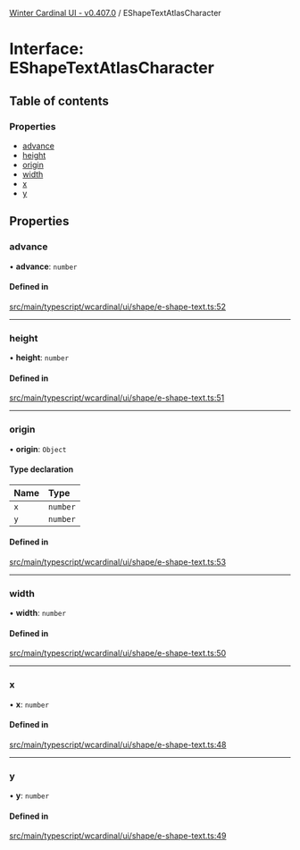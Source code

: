 [Winter Cardinal UI - v0.407.0](../index.md) / EShapeTextAtlasCharacter

# Interface: EShapeTextAtlasCharacter

## Table of contents

### Properties

- [advance](EShapeTextAtlasCharacter.md#advance)
- [height](EShapeTextAtlasCharacter.md#height)
- [origin](EShapeTextAtlasCharacter.md#origin)
- [width](EShapeTextAtlasCharacter.md#width)
- [x](EShapeTextAtlasCharacter.md#x)
- [y](EShapeTextAtlasCharacter.md#y)

## Properties

### advance

• **advance**: `number`

#### Defined in

[src/main/typescript/wcardinal/ui/shape/e-shape-text.ts:52](https://github.com/winter-cardinal/winter-cardinal-ui/blob/v0.407.0/src/main/typescript/wcardinal/ui/shape/e-shape-text.ts#L52)

___

### height

• **height**: `number`

#### Defined in

[src/main/typescript/wcardinal/ui/shape/e-shape-text.ts:51](https://github.com/winter-cardinal/winter-cardinal-ui/blob/v0.407.0/src/main/typescript/wcardinal/ui/shape/e-shape-text.ts#L51)

___

### origin

• **origin**: `Object`

#### Type declaration

| Name | Type |
| :------ | :------ |
| `x` | `number` |
| `y` | `number` |

#### Defined in

[src/main/typescript/wcardinal/ui/shape/e-shape-text.ts:53](https://github.com/winter-cardinal/winter-cardinal-ui/blob/v0.407.0/src/main/typescript/wcardinal/ui/shape/e-shape-text.ts#L53)

___

### width

• **width**: `number`

#### Defined in

[src/main/typescript/wcardinal/ui/shape/e-shape-text.ts:50](https://github.com/winter-cardinal/winter-cardinal-ui/blob/v0.407.0/src/main/typescript/wcardinal/ui/shape/e-shape-text.ts#L50)

___

### x

• **x**: `number`

#### Defined in

[src/main/typescript/wcardinal/ui/shape/e-shape-text.ts:48](https://github.com/winter-cardinal/winter-cardinal-ui/blob/v0.407.0/src/main/typescript/wcardinal/ui/shape/e-shape-text.ts#L48)

___

### y

• **y**: `number`

#### Defined in

[src/main/typescript/wcardinal/ui/shape/e-shape-text.ts:49](https://github.com/winter-cardinal/winter-cardinal-ui/blob/v0.407.0/src/main/typescript/wcardinal/ui/shape/e-shape-text.ts#L49)
